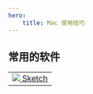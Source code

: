 ```yaml
---
hero:
    title: Mac 使用技巧
---
```


## 常用的软件

<table>
   <tr>
        <td>
            <a href="https://xclient.info/s/sketch.html" target="_blank">
            <img src="/images/logo/sketch.png">
            Sketch
            </a>
        </td>
   </tr>
</table>
